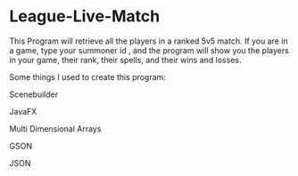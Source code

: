 # League-Live-Match

This Program will retrieve all the players in a ranked 5v5 match. If you are in a game, type your summoner id , and the program 
will show you the players in your game, their rank, their spells, and their wins and losses.

Some things I used to create this program:

Scenebuilder

JavaFX

Multi Dimensional Arrays

GSON

JSON

